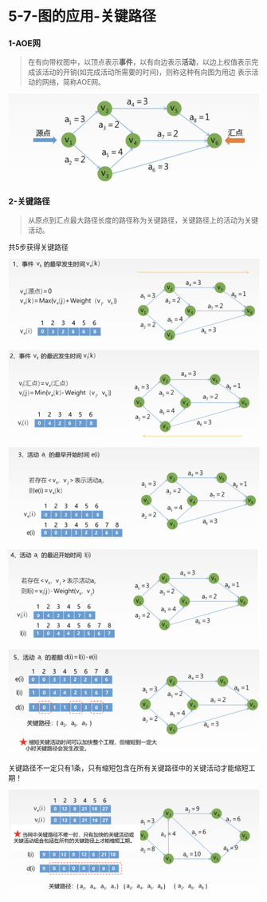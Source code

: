 # 5-7-图的应用-关键路径

### 1-AOE网

> 在有向带权图中，以顶点表示**事件**，以有向边表示**活动**，以边上权值表示完成该活动的开销\(如完成活动所需要的时间\)，则称这种有向图为用边 表示活动的网络，简称AOE网。

![](../../.gitbook/assets/image%20%2812%29.png)

### 2-关键路径 

> 从原点到汇点最大路径长度的路径称为关键路径，关键路径上的活动为关键活动。

共5步获得关键路径

![](../../.gitbook/assets/image%20%285%29.png)

![](../../.gitbook/assets/image%20%28124%29.png)

![](../../.gitbook/assets/image%20%28137%29.png)

![](../../.gitbook/assets/image%20%2854%29.png)

![](../../.gitbook/assets/image%20%28304%29.png)

关键路径不一定只有1条，只有缩短包含在所有关键路径中的关键活动才能缩短工期！

![](../../.gitbook/assets/image%20%2885%29.png)

